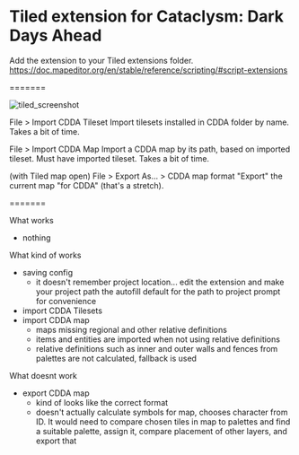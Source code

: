 # Tiled extension for Cataclysm: Dark Days Ahead

Add the extension to your Tiled extensions folder.
<https://doc.mapeditor.org/en/stable/reference/scripting/#script-extensions>

=======

![tiled_screenshot](https://user-images.githubusercontent.com/30750303/199577624-fcc35ebf-7ec3-4617-9c5e-3c670f156607.png)

File > Import CDDA Tileset
Import tilesets installed in CDDA folder by name. Takes a bit of time.

File > Import CDDA Map
Import a CDDA map by its path, based on imported tileset. Must have imported tileset. Takes a bit of time.

(with Tiled map open) File > Export As... > CDDA map format
"Export" the current map "for CDDA" (that's a stretch).

=======

What works

- nothing

What kind of works

- saving config
  - it doesn't remember project location... edit the extension and make your project path the autofill default for the path to project prompt for convenience
- import CDDA Tilesets
- import CDDA map
  - maps missing regional and other relative definitions
  - items and entities are imported when not using relative definitions
  - relative definitions such as inner and outer walls and fences from palettes are not calculated, fallback is used

What doesnt work

- export CDDA map
  - kind of looks like the correct format
  - doesn't actually calculate symbols for map, chooses character from ID. It would need to compare chosen tiles in map to palettes and find a suitable palette, assign it, compare placement of other layers, and export that
